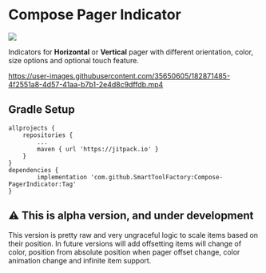 # Compose Pager Indicator

[![](https://jitpack.io/v/SmartToolFactory/Compose-PagerIndicator.svg)](https://jitpack.io/#SmartToolFactory/Compose-PagerIndicator)

Indicators for **Horizontal** or **Vertical** pager with different orientation, color,
size options and optional touch feature.

https://user-images.githubusercontent.com/35650605/182871485-4f2551a8-4d57-41aa-b7b1-2e4d8c9dffdb.mp4



## Gradle Setup

```
allprojects {
    repositories {
        ...
        maven { url 'https://jitpack.io' }
    }
}
dependencies {
        implementation 'com.github.SmartToolFactory:Compose-PagerIndicator:Tag'
}	
```

## ⚠️ This is alpha version, and under development

This version is pretty raw and very ungraceful logic to scale items based on their position.
In future versions will add
offsetting items will change of color, position from absolute position when pager offset change,
color animation change
and infinite item support.
